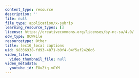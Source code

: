 ```yaml
---
content_type: resource
description: ''
file: null
file_type: application/x-subrip
learning_resource_types: []
license: https://creativecommons.org/licenses/by-nc-sa/4.0/
ocw_type: OCWFile
resourcetype: Other
title: lec16_local captions
uid: 98336938-fd93-4871-b9f4-04f5af2426d6
video_files:
  video_thumbnail_file: null
video_metadata:
  youtube_id: E8uZtq_vOYM
---
```

